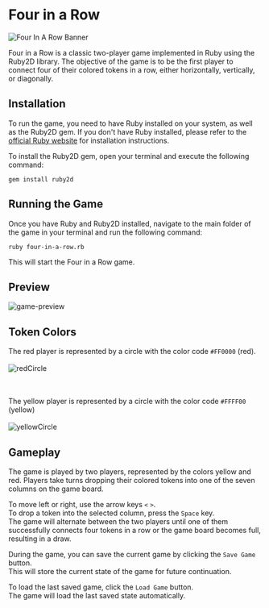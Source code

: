 # Four in a Row

![Four In A Row Banner](https://github.com/kojiado/four-in-a-row/assets/127887180/25a8d046-d28b-4fea-822a-e10760d9d467)





Four in a Row is a classic two-player game implemented in Ruby using the Ruby2D library. The objective of the game is to be the first player to connect four of their colored tokens in a row, either horizontally, vertically, or diagonally.

## Installation

To run the game, you need to have Ruby installed on your system, as well as the Ruby2D gem. If you don't have Ruby installed, please refer to the [official Ruby website](https://www.ruby-lang.org/) for installation instructions.

To install the Ruby2D gem, open your terminal and execute the following command:

```shell
gem install ruby2d
```

## Running the Game

Once you have Ruby and Ruby2D installed, navigate to the main folder of the game in your terminal and run the following command:

```shell
ruby four-in-a-row.rb
```
This will start the Four in a Row game.

## Preview
![game-preview](https://github.com/kojiado/four-in-a-row/assets/127887180/e89be615-a5af-4177-bc89-750e1cd3016a)


## Token Colors

The red player is represented by a circle with the color code `#FF0000` (red).<br><br>
![redCircle](https://github.com/kojiado/four-in-a-row/assets/127887180/5aefa09b-ea46-4ab8-a5be-f8dbe46e217a)

<br><br>
The yellow player is represented by a circle with the color code `#FFFF00` (yellow)<br><br>
![yellowCircle](https://github.com/kojiado/four-in-a-row/assets/127887180/98ab1c0e-a992-4fe8-840f-ca2b34b7dabe)


## Gameplay
The game is played by two players, represented by the colors yellow and red. Players take turns dropping their colored tokens into one of the seven columns on the game board.

To move left or right, use the arrow keys `<` `>`.<br>
To drop a token into the selected column, press the `Space` key.<br>
The game will alternate between the two players until one of them successfully connects four tokens in a row or the game board becomes full, resulting in a draw.

During the game, you can save the current game by clicking the `Save Game` button.<br>This will store the current state of the game for future continuation.

To load the last saved game, click the `Load Game` button.<br>The game will load the last saved state automatically.
